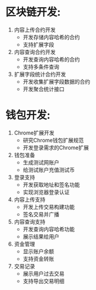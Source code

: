 # 区块链开发:

1. 内容上传合约开发
    - 开发存储内容哈希的合约
    - 支持扩展字段
2. 内容查询合约开发
    - 开发查询内容哈希的合约
    - 支持多条件查询
3. 扩展字段统计合约开发
    - 开发收集扩展字段数据的合约
    - 开发聚合统计接口

# 钱包开发:

1. Chrome扩展开发
    - 研究Chrome钱包扩展规范
    - 开发登录需求的Chrome扩展
2. 钱包准备
    - 生成测试网账户
    - 给测试账户充值测试币
3. 登录支持
    - 开发获取地址和签名功能
    - 实现浏览器登录认证
4. 内容上传支持
    - 开发上传交易构建功能
    - 签名交易并广播
5. 内容查询支持
    - 开发查询内容哈希功能
    - 展示结果给用户
6. 资金管理
    - 显示账户余额
    - 支持资金转账
7. 交易记录
    - 展示用户过去交易
    - 支持导出交易明细